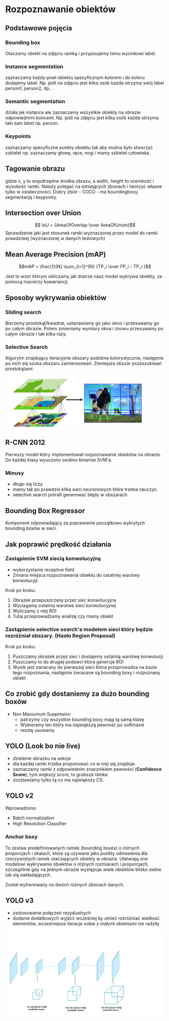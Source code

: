 # Rozpoznawanie obiektów
## Podstawowe pojęcia
### Bounding box
Otaczamy obiekt na zdjęciu ramką i przypisujemy temu wycinkowi label.

### Instance segmentation
zaznaczamy każdy pixel obiektu specyficznym kolorem i do koloru dodajemy label. Np. jeśli na zdjęciu jest kilka osób każda otrzyma swój label person1, person2, itp..

### Semantic segmentation
działa jak instance ale zaznaczamy wszystkie obiekty na obrazie odpowiednimi kolorami. Np. jeśli na zdjęciu jest kilka osób każda otrzyma taki sam label np. person.

### Keypoints
zaznaczamy specyficzne punkty obiektu tak aby można było stworzyć szkielet np. zaznaczamy głowę, ręce, nogi i mamy szkielet człowieka.


## Tagowanie obrazu
<object-class> <x> <y> <width> <height>
gdzie x, y to współrzędne środka obrazu, a width, height to szerokość i wysokość ramki. Należy polegać na istniejących zbiorach i tworzyć własne tylko w ostateczności. Dobry zbiór - COCO - ma boundingboxy, segmentację i keypointy.


## Intersection over Union
$$ IoU = {AreaOfOverlap \over AreaOfUnion}$$
Sprawdzenie jaki jest stosunek ramki wyznaczonej przez model do ramki prawdziwej (wyznaczonej w danych testowych)
## Mean Average Precision (mAP)
$$mAP = \frac{1}{N} \sum_{i=1}^{N} {TP_i \over FP_i - TP_i }$$

Jest to wzór którym obliczamy jak dobrze nasz model wykrywa obiekty, za pomocą macierzy kowariancji.

## Sposoby wykrywania obiektów

### Sliding search

Bierzemy prostokąt/kwadrat, ustanawiamy go jako okno i przesuwamy go po całym obrazie. Potem zmieniamy wymiary okna i znowu przesuwamy po całym obrazie i tak kilka razy.

### Selective Search

Algorytm znajdujący iteracyjnie obszary podobne kolorystycznie, następnie po nich się szuka obszaru zainteresowań. Zmniejsza obszar pszeszukiwań prostokątami.

![](./images/selective.png)

## R-CNN 2012
Pierwszy model który implementował  rozpoznawanie obiektów na obrazie. Do każdej klasy wyuczono osobno binarnie SVM'a.
### Minusy
- długo się liczy
- mamy tak po prawdzie kilka sieci neuronowych które trzeba nauczyć.
- selective search potrafi generować błędy w obszarach.

## Bounding Box Regressor
Komponent odpowiadający za poprawianie początkowo wykrytych bounding boxów w sieci.

## Jak poprawić prędkość działania

### Zastąpienie SVM siecią konwolucyjną
- wykorzystanie receptive field
- Zmiana miejsca rozpoznawania obiektu do ostatniej warstwy konwolucyji.

Krok po kroku:
1. Obrazek przepuszczany przez siec konwolucyjna
2. Wyciagamy ostatnia warstwe sieci konwolucyjnej
3. Wyliczamy z niej ROI
4. Tutaj przeprowadzamy analizę czy mamy obiekt

### Zastąpienie selective search'a modelem sieci który będzie rozróżniał obszary. (Hasło Region Proposal)
Krok po kroku:
1. Puszczamy obrazek przez siec i dostajemy ostatnią warstwę konwolucji
2. Puszczamy to do drugiej podsieci która generuje ROI
3. Wynik jest zwracany do pierwszej sieci która przeprowadza na bazie tego rozpoznania, następnie zwracane są bounding boxy i rozpoznany obiekt


## Co zrobić gdy dostaniemy za dużo bounding boxów
- Non Maxiumum Suppresion
    - patrzymy czy wszystkie bounding boxy mają tą samą klasę
    - Wybieramy ten który ma największą pewność po softmaxie
    - resztę usuwamy


## YOLO (Look bo nie live)

- dzielenie obrazku na sekcje
- dla każdej ramki trzeba proponować co w niej się znajduje.
- zaznaczamy ramki z odpowiednim znacznikiem pewności (**Confidence Score**), tym większy score, to grubsza ramka
- zozstawiamy tylko tą co ma największy CS.


## YOLO v2
Wprowadzono:
- Batch normalization
- High Resolution Classiﬁer
### Anchor boxy
To zestaw predefiniowanych ramek (bounding boxes) o różnych proporcjach i skalach, które są używane jako punkty odniesienia dla rzeczywistych ramek otaczających obiekty w obrazie. Ułatwiają one modelowi wykrywanie obiektów o różnych rozmiarach i proporcjach, szczególnie gdy na jednym obrazie występuje wiele obiektów blisko siebie lub się nakładających.

Został wytrenowany na dwóch różnych zbiorach danych.

## YOLO v3
- zastosowanie połączeń rezydualnych
- dodanie dodatkowych wyjścć wcześniej by umieć rozróżniać wielkość elementów, wcześniejsze iteracje sobie z małymi obiektami nie radziły

![](./images/YoloV3.png)




 <!-- openmmlab -->

 <!-- jakie miał problem fast r-cnn -->